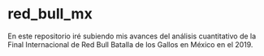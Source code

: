 # red_bull_mx
En este repositorio iré subiendo mis avances del análisis cuantitativo de la Final Internacional de Red Bull Batalla de los Gallos en México en el 2019.
